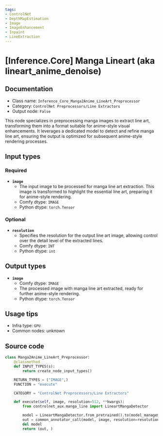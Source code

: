 ```yaml
---
tags:
- ControlNet
- DepthMapEstimation
- Image
- ImageEnhancement
- Inpaint
- LineExtraction
---
```


# [Inference.Core] Manga Lineart (aka lineart_anime_denoise)
## Documentation
- Class name: `Inference_Core_Manga2Anime_LineArt_Preprocessor`
- Category: `ControlNet Preprocessors/Line Extractors`
- Output node: `False`

This node specializes in preprocessing manga images to extract line art, transforming them into a format suitable for anime-style visual enhancements. It leverages a dedicated model to detect and refine manga line art, ensuring the output is optimized for subsequent anime-style rendering processes.
## Input types
### Required
- **`image`**
    - The input image to be processed for manga line art extraction. This image is transformed to highlight the essential line art, preparing it for anime-style rendering.
    - Comfy dtype: `IMAGE`
    - Python dtype: `torch.Tensor`
### Optional
- **`resolution`**
    - Specifies the resolution for the output line art image, allowing control over the detail level of the extracted lines.
    - Comfy dtype: `INT`
    - Python dtype: `int`
## Output types
- **`image`**
    - Comfy dtype: `IMAGE`
    - The processed image with manga line art extracted, ready for further anime-style rendering.
    - Python dtype: `torch.Tensor`
## Usage tips
- Infra type: `GPU`
- Common nodes: unknown


## Source code
```python
class Manga2Anime_LineArt_Preprocessor:
    @classmethod
    def INPUT_TYPES(s):
        return create_node_input_types()

    RETURN_TYPES = ("IMAGE",)
    FUNCTION = "execute"

    CATEGORY = "ControlNet Preprocessors/Line Extractors"

    def execute(self, image, resolution=512, **kwargs):
        from controlnet_aux.manga_line import LineartMangaDetector

        model = LineartMangaDetector.from_pretrained().to(model_management.get_torch_device())
        out = common_annotator_call(model, image, resolution=resolution)
        del model
        return (out, )

```
